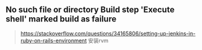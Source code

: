 ## No such file or directory Build step 'Execute shell' marked build as failure
> https://stackoverflow.com/questions/34165806/setting-up-jenkins-in-ruby-on-rails-environment
> 安装rvm